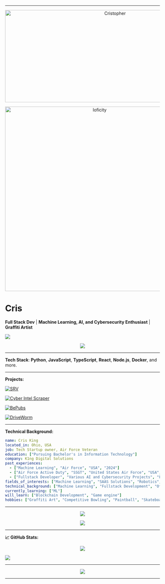 
---
<p align="center"> <img src="https://socialify.git.ci/lordbuffcloud/lordbuffcloud/image?font=Source%20Code%20Pro&language=1&name=1&owner=1&pattern=Plus&theme=Dark" alt="Cristopher" width="700" height="300" /> </p> <p align="center"> <img alt="loficity" width="600px" src="https://github.com/HyunCafe/HyunCafe/raw/main/assests/loficity.gif"></img> </p>


# **Cris**

**Full Stack Dev** | **Machine Learning, AI, and Cybersecurity Enthusiast** | **Graffiti Artist**

![](https://visitor-badge.glitch.me/badge?page_id=lordbuffcloud.lordbuffcloud)

<p align="center">
  <img src="https://github-profile-trophy.vercel.app/?username=lordbuffcloud&theme=onedark&column=-1" />
</p>

---

**Tech Stack**: **Python**, **JavaScript**, **TypeScript**, **React**, **Node.js**, **Docker**, and more.

---

**Projects:**

[![SRV](https://glxy.dev/srv.png)](https://github.com/lordbuffcloud/srv)

[![Cyber Intel Scraper](https://glxy.dev/cis.png)](https://cis.glxy.dev)

[![BePubs](https://glxy.dev/bps.png)](https://bepubs.glxy.dev) 

[![DriveWorm](https://glxy.dev/driveworm.png)](https://github.com/lordbuffcloud/glxy)

---

**Technical Background:**
```yaml
name: Cris King
located_in: Ohio, USA
job: Tech Startup owner, Air Force Veteran
education: ["Pursuing Bachelor's in Information Technology"]
company: K1ng Digital Solutions
past_experiences: 
  - ["Machine Learning", "Air Force", "USA", "2024"]
  - ["Air Force Active Duty", "SSGT", "United States Air Force", "USA", "2006-Present"]
  - ["Fullstack Developer", "Various AI and Cybersecurity Projects", "Freelance", "Fully Remote", "2017-2024"]
fields_of_interests: ["Machine Learning", "SAAS Solutions", "Robotics", "Cybersecurity", "Fullstack Development"]
technical_background: ["Machine Learning", "Fullstack Development", "Offensive Cybersecurity"]
currently_learning: ["ML"]
will_learn: ["Blockchain Development", "Game engine"]
hobbies: ["Graffiti Art", "Competitive Bowling", "Paintball", "Skateboarding"]
```

---

<p align="center">
  <img src="https://spotify-github-profile.vercel.app/api/view?uid=12143445133&cover_image=true&theme=novatorem&show_offline=true&background_color=121212&interchange=false&bar_color=53b14f&bar_color_cover=false">
</p>

<p align="center">
  <img src="https://spotify-recently-played-readme.vercel.app/api?user=12143445133&count=5">
</p>


---

**📈 GitHub Stats:**

<p align="center">
  <img src="https://github-readme-activity-graph.vercel.app/graph?username=lordbuffcloud&theme=github-dark-dimmed&custom_title=Cris%20King's%20Activity%20Graph&hide_border=true">
</p>

![](https://github-readme-stats.vercel.app/api?username=lordbuffcloud&theme=dark&hide_border=false&include_all_commits=false&count_private=false)


---

<p align="center">
  <img src="https://capsule-render.vercel.app/api?type=waving&color=gradient&height=60&section=footer"/>
</p>

---
